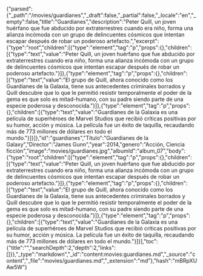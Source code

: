 {"parsed":{"_path":"/movies/guardianes","_draft":false,"_partial":false,"_locale":"en","_empty":false,"title":"Guardianes","description":"Peter Quill, un joven huérfano que fue abducido por extraterrestres cuando era niño, forma una alianza incómoda con un grupo de delincuentes cósmicos que intentan escapar después de robar un poderoso artefacto.","excerpt":{"type":"root","children":[{"type":"element","tag":"p","props":{},"children":[{"type":"text","value":"Peter Quill, un joven huérfano que fue abducido por extraterrestres cuando era niño, forma una alianza incómoda con un grupo de delincuentes cósmicos que intentan escapar después de robar un poderoso artefacto."}]},{"type":"element","tag":"p","props":{},"children":[{"type":"text","value":"El grupo de Quill, ahora conocido como los Guardianes de la Galaxia, tiene sus antecedentes criminales borrados y Quill descubre que lo que le permitió resistir temporalmente el poder de la gema es que solo es mitad-humano, con su padre siendo parte de una especie poderosa y desconocida."}]},{"type":"element","tag":"p","props":{},"children":[{"type":"text","value":"Guardianes de la Galaxia es una película de superhéroes de Marvel Studios que recibió críticas positivas por su humor, acción y música. La película fue un éxito de taquilla, recaudando más de 773 millones de dólares en todo el mundo."}]}]},"id":"guardianes","Título":"Guardianes de la Galaxy","Director":"James Gunn","year":2014,"genero":"Acción, Ciencia ficción","image":"movies/guardianes.jpg","albumId":"album_07","body":{"type":"root","children":[{"type":"element","tag":"p","props":{},"children":[{"type":"text","value":"Peter Quill, un joven huérfano que fue abducido por extraterrestres cuando era niño, forma una alianza incómoda con un grupo de delincuentes cósmicos que intentan escapar después de robar un poderoso artefacto."}]},{"type":"element","tag":"p","props":{},"children":[{"type":"text","value":"El grupo de Quill, ahora conocido como los Guardianes de la Galaxia, tiene sus antecedentes criminales borrados y Quill descubre que lo que le permitió resistir temporalmente el poder de la gema es que solo es mitad-humano, con su padre siendo parte de una especie poderosa y desconocida."}]},{"type":"element","tag":"p","props":{},"children":[{"type":"text","value":"Guardianes de la Galaxia es una película de superhéroes de Marvel Studios que recibió críticas positivas por su humor, acción y música. La película fue un éxito de taquilla, recaudando más de 773 millones de dólares en todo el mundo."}]}],"toc":{"title":"","searchDepth":2,"depth":2,"links":[]}},"_type":"markdown","_id":"content:movies:guardianes.md","_source":"content","_file":"movies/guardianes.md","_extension":"md"},"hash":"mBRpXUAw5W"}